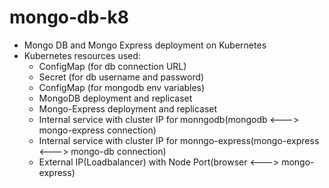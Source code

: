 # mongo-db-k8
- Mongo DB and Mongo Express deployment on Kubernetes
- Kubernetes resources used:
    - ConfigMap (for db connection URL)
    - Secret (for db username and password)
    - ConfigMap (for mongodb env variables)
    - MongoDB deployment and replicaset
    - Mongo-Express deployment and replicaset
    - Internal service with cluster IP for monngodb(mongodb <---> mongo-express connection)
    - Internal service with cluster IP for monngo-express(mongo-express <---> mongo-db connection)
    - External IP(Loadbalancer) with Node Port(browser <---> mongo-express)
